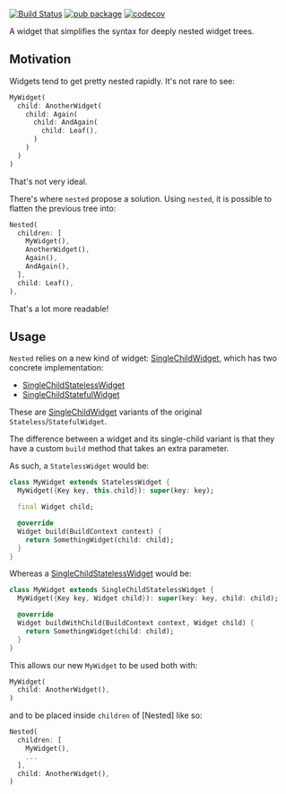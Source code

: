 [![Build Status](https://travis-ci.org/rrousselGit/nested.svg?branch=master)](https://travis-ci.org/rrousselGit/nested)
[![pub package](https://img.shields.io/pub/v/nested.svg)](https://pub.dartlang.org/packages/nested) [![codecov](https://codecov.io/gh/rrousselGit/nested/branch/master/graph/badge.svg)](https://codecov.io/gh/rrousselGit/nested)

A widget that simplifies the syntax for deeply nested widget trees.

## Motivation

Widgets tend to get pretty nested rapidly.
It's not rare to see:

```dart
MyWidget(
  child: AnotherWidget(
    child: Again(
      child: AndAgain(
        child: Leaf(),
      )
    )
  )
)
```

That's not very ideal.

There's where `nested` propose a solution.
Using `nested`, it is possible to flatten the previous tree into:

```dart
Nested(
  children: [
    MyWidget(),
    AnotherWidget(),
    Again(),
    AndAgain(),
  ],
  child: Leaf(),
),
```

That's a lot more readable!

## Usage

`Nested` relies on a new kind of widget: [SingleChildWidget], which has two
concrete implementation:

- [SingleChildStatelessWidget]
- [SingleChildStatefulWidget]

These are [SingleChildWidget] variants of the original `Stateless`/`StatefulWidget`.

The difference between a widget and its single-child variant is that they have
a custom `build` method that takes an extra parameter.

As such, a `StatelessWidget` would be:

```dart
class MyWidget extends StatelessWidget {
  MyWidget({Key key, this.child}): super(key: key);

  final Widget child;

  @override
  Widget build(BuildContext context) {
    return SomethingWidget(child: child);
  }
}
```

Whereas a [SingleChildStatelessWidget] would be:

```dart
class MyWidget extends SingleChildStatelessWidget {
  MyWidget({Key key, Widget child}): super(key: key, child: child);

  @override
  Widget buildWithChild(BuildContext context, Widget child) {
    return SomethingWidget(child: child);
  }
}
```

This allows our new `MyWidget` to be used both with:

```dart
MyWidget(
  child: AnotherWidget(),
)
```

and to be placed inside `children` of [Nested] like so:

```dart
Nested(
  children: [
    MyWidget(),
    ...
  ],
  child: AnotherWidget(),
)
```

[singlechildwidget]: https://pub.dartlang.org/documentation/nexted/latest/nexted/SingleChildWidget-class.html
[singlechildstatelesswidget]: https://pub.dartlang.org/documentation/nexted/latest/nexted/SingleChildStatelessWidget-class.html
[singlechildstatefulwidget]: https://pub.dartlang.org/documentation/nexted/latest/nexted/SingleChildStatefulWidget-class.html

